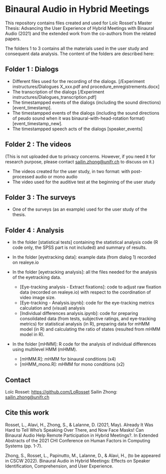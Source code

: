 # Binaural Audio in Hybrid Meetings
This repository contains files created and used for Loïc Rosset's Master Thesis: Advancing the User Experience of Hybrid Meetings with Binaural Audio (2021) and the extended work from the co-authors from the related papers.

The folders 1 to 3 contains all the materials used in the user study and consequent data analysis. The content of the folders are described here:

## Folder 1 : Dialogs
* Different files used for the recording of the dialogs. [/Experiment instructures/Dialogues X_xxx.pdf and procedure_enregistrements.docx]
* The transcription of the dialogs [/Experiment instructures/Dialogues_transcription.pdf]
* The timestampped events of the dialogs (including the sound directions) [event_timestamp].
* The timestampped events of the dialogs (including the sound directions of peudo sound when it was binaural-with-head-rotation format) [event_timestamp_new].
* The timestampped speech acts of the dialogs [speaker_events]

## Folder 2 : The videos 
(This is not uploaded due to privacy concerns. However, if you need it for research purpose, please contact sailin.zhong@unifr.ch to discuss on it.) 
* The videos created for the user study, in two format: with post-processed audio or mono audio
* The video used for the auditive test at the beginning of the user study

## Folder 3 : The surveys
* One of the surveys (as an example) used for the user study of the thesis. 

## Folder 4 : Analysis

* In the folder [statistical tests] containing the statistical analysis code (R code only, the SPSS part is not included) and summary of results.

* In the folder [eyetracking data]: example data (from dialog 1) recorded on realeye.io

* In the folder [eyetracking analysis]: all the files needed for the analysis of the eyetracking data. 
  - [Eye-tracking analysis - Extract fixations]: code to adjust raw fixation data (recorded on realeye.io) with respect to the coordination of video image size. 
  - [Eye-tracking - Analysis.ipynb]: code for the eye-tracking metrics calculation and (visual) analysis
  - [Individual differences analysis.ipynb]: code for preparing consolidated data (from tests, subjective ratings, and eye-tracking metrics) for statistical analysis (in R), preparing data for mHMM model (in R) and calculating the ratio of states (resulted from mHMM model in R).   
* In the folder [mHMM]: R code for the analysis of individual differences using multilevel HMM (mHMM). 
  - [mHMM.R]: mHMM for binaural conditions (x4)
  - [mHMM_mono.R]: mHMM for mono conditions (x2)


## Contact
Loïc Rosset: https://github.com/LoRosset
Sailin Zhong: sailin.zhong@unifr.ch 

## Cite this work
Rosset, L., Alavi, H., Zhong, S., & Lalanne, D. (2021, May). Already It Was Hard to Tell Who’s Speaking Over There, and Now Face Masks! Can Binaural Audio Help Remote Participation in Hybrid Meetings?. In Extended Abstracts of the 2021 CHI Conference on Human Factors in Computing Systems (pp. 1-7).

Zhong, S., Rosset, L., Papinutto, M., Lalanne, D., & Alavi, H., (to be appeared in CSCW 2022). Binaural Audio in Hybrid Meetings: Effects on Speaker Identification, Comprehension, and User Experience. 

